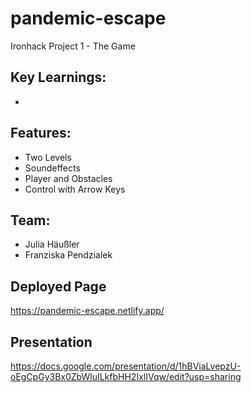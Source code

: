 # pandemic-escape
Ironhack Project 1 - The Game

## Key Learnings: 
- 

## Features:
- Two Levels
- Soundeffects
- Player and Obstacles
- Control with Arrow Keys
## Team: 
- Julia Häußler
- Franziska Pendzialek

## Deployed Page

https://pandemic-escape.netlify.app/


## Presentation

https://docs.google.com/presentation/d/1hBViaLvepzU-oEgCpGy3Bx0ZbWluILkfbHH2IxlIVqw/edit?usp=sharing